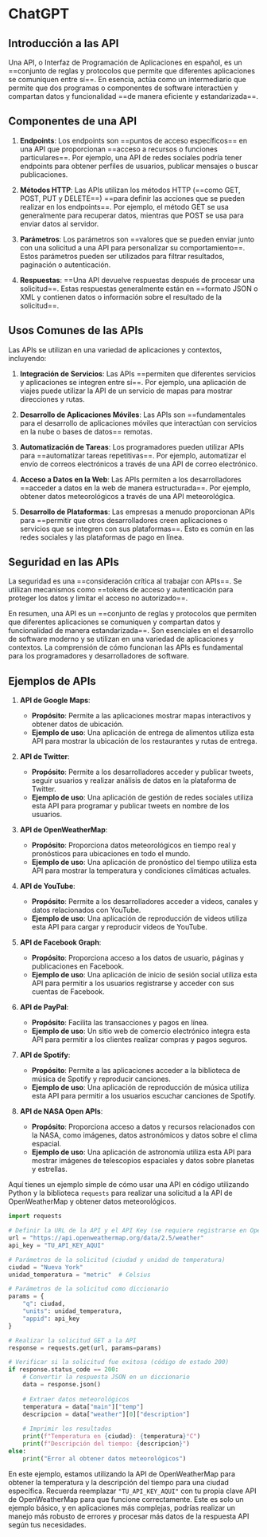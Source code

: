 # ChatGPT 
## Introducción a las API
Una API, o Interfaz de Programación de Aplicaciones en español, es un ==conjunto de reglas y protocolos que permite que diferentes aplicaciones se comuniquen entre sí==. En esencia, actúa como un intermediario que permite que dos programas o componentes de software interactúen y compartan datos y funcionalidad ==de manera eficiente y estandarizada==.

## Componentes de una API

1. **Endpoints**: Los endpoints son ==puntos de acceso específicos== en una API que proporcionan ==acceso a recursos o funciones particulares==. Por ejemplo, una API de redes sociales podría tener endpoints para obtener perfiles de usuarios, publicar mensajes o buscar publicaciones.

2. **Métodos HTTP**: Las APIs utilizan los métodos HTTP (==como GET, POST, PUT y DELETE==) ==para definir las acciones que se pueden realizar en los endpoints==. Por ejemplo, el método GET se usa generalmente para recuperar datos, mientras que POST se usa para enviar datos al servidor.

3. **Parámetros**: Los parámetros son ==valores que se pueden enviar junto con una solicitud a una API para personalizar su comportamiento==. Estos parámetros pueden ser utilizados para filtrar resultados, paginación o autenticación.

4. **Respuestas**: ==Una API devuelve respuestas después de procesar una solicitud==. Estas respuestas generalmente están en ==formato JSON o XML y contienen datos o información sobre el resultado de la solicitud==.

## Usos Comunes de las APIs
Las APIs se utilizan en una variedad de aplicaciones y contextos, incluyendo:

1. **Integración de Servicios**: Las APIs ==permiten que diferentes servicios y aplicaciones se integren entre sí==. Por ejemplo, una aplicación de viajes puede utilizar la API de un servicio de mapas para mostrar direcciones y rutas.

2. **Desarrollo de Aplicaciones Móviles**: Las APIs son ==fundamentales para el desarrollo de aplicaciones móviles que interactúan con servicios en la nube o bases de datos== remotas.

3. **Automatización de Tareas**: Los programadores pueden utilizar APIs para ==automatizar tareas repetitivas==. Por ejemplo, automatizar el envío de correos electrónicos a través de una API de correo electrónico.

4. **Acceso a Datos en la Web**: Las APIs permiten a los desarrolladores ==acceder a datos en la web de manera estructurada==. Por ejemplo, obtener datos meteorológicos a través de una API meteorológica.

5. **Desarrollo de Plataformas**: Las empresas a menudo proporcionan APIs para ==permitir que otros desarrolladores creen aplicaciones o servicios que se integren con sus plataformas==. Esto es común en las redes sociales y las plataformas de pago en línea.

## Seguridad en las APIs
La seguridad es una ==consideración crítica al trabajar con APIs==. Se utilizan mecanismos como ==tokens de acceso y autenticación para proteger los datos y limitar el acceso no autorizado==.

En resumen, una API es un ==conjunto de reglas y protocolos que permiten que diferentes aplicaciones se comuniquen y compartan datos y funcionalidad de manera estandarizada==. Son esenciales en el desarrollo de software moderno y se utilizan en una variedad de aplicaciones y contextos. La comprensión de cómo funcionan las APIs es fundamental para los programadores y desarrolladores de software.
## Ejemplos de APIs

1. **API de Google Maps**:
   - **Propósito**: Permite a las aplicaciones mostrar mapas interactivos y obtener datos de ubicación.
   - **Ejemplo de uso**: Una aplicación de entrega de alimentos utiliza esta API para mostrar la ubicación de los restaurantes y rutas de entrega.

2. **API de Twitter**:
   - **Propósito**: Permite a los desarrolladores acceder y publicar tweets, seguir usuarios y realizar análisis de datos en la plataforma de Twitter.
   - **Ejemplo de uso**: Una aplicación de gestión de redes sociales utiliza esta API para programar y publicar tweets en nombre de los usuarios.

3. **API de OpenWeatherMap**:
   - **Propósito**: Proporciona datos meteorológicos en tiempo real y pronósticos para ubicaciones en todo el mundo.
   - **Ejemplo de uso**: Una aplicación de pronóstico del tiempo utiliza esta API para mostrar la temperatura y condiciones climáticas actuales.

4. **API de YouTube**:
   - **Propósito**: Permite a los desarrolladores acceder a videos, canales y datos relacionados con YouTube.
   - **Ejemplo de uso**: Una aplicación de reproducción de videos utiliza esta API para cargar y reproducir videos de YouTube.

5. **API de Facebook Graph**:
   - **Propósito**: Proporciona acceso a los datos de usuario, páginas y publicaciones en Facebook.
   - **Ejemplo de uso**: Una aplicación de inicio de sesión social utiliza esta API para permitir a los usuarios registrarse y acceder con sus cuentas de Facebook.

6. **API de PayPal**:
   - **Propósito**: Facilita las transacciones y pagos en línea.
   - **Ejemplo de uso**: Un sitio web de comercio electrónico integra esta API para permitir a los clientes realizar compras y pagos seguros.

7. **API de Spotify**:
   - **Propósito**: Permite a las aplicaciones acceder a la biblioteca de música de Spotify y reproducir canciones.
   - **Ejemplo de uso**: Una aplicación de reproducción de música utiliza esta API para permitir a los usuarios escuchar canciones de Spotify.

8. **API de NASA Open APIs**:
   - **Propósito**: Proporciona acceso a datos y recursos relacionados con la NASA, como imágenes, datos astronómicos y datos sobre el clima espacial.
   - **Ejemplo de uso**: Una aplicación de astronomía utiliza esta API para mostrar imágenes de telescopios espaciales y datos sobre planetas y estrellas.

Aquí tienes un ejemplo simple de cómo usar una API en código utilizando Python y la biblioteca `requests` para realizar una solicitud a la API de OpenWeatherMap y obtener datos meteorológicos.

```python
import requests

# Definir la URL de la API y el API Key (se requiere registrarse en OpenWeatherMap para obtener uno)
url = "https://api.openweathermap.org/data/2.5/weather"
api_key = "TU_API_KEY_AQUI"

# Parámetros de la solicitud (ciudad y unidad de temperatura)
ciudad = "Nueva York"
unidad_temperatura = "metric"  # Celsius

# Parámetros de la solicitud como diccionario
params = {
    "q": ciudad,
    "units": unidad_temperatura,
    "appid": api_key
}

# Realizar la solicitud GET a la API
response = requests.get(url, params=params)

# Verificar si la solicitud fue exitosa (código de estado 200)
if response.status_code == 200:
    # Convertir la respuesta JSON en un diccionario
    data = response.json()
    
    # Extraer datos meteorológicos
    temperatura = data["main"]["temp"]
    descripcion = data["weather"][0]["description"]
    
    # Imprimir los resultados
    print(f"Temperatura en {ciudad}: {temperatura}°C")
    print(f"Descripción del tiempo: {descripcion}")
else:
    print("Error al obtener datos meteorológicos")

```

En este ejemplo, estamos utilizando la API de OpenWeatherMap para obtener la temperatura y la descripción del tiempo para una ciudad específica. Recuerda reemplazar `"TU_API_KEY_AQUI"` con tu propia clave API de OpenWeatherMap para que funcione correctamente. Este es solo un ejemplo básico, y en aplicaciones más complejas, podrías realizar un manejo más robusto de errores y procesar más datos de la respuesta API según tus necesidades.